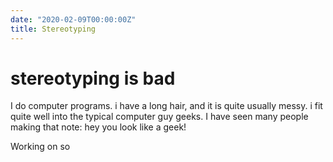 ```yaml
---
date: "2020-02-09T00:00:00Z"
title: Stereotyping
---
```


# stereotyping is bad

I do computer programs. i have a long hair, and it is quite usually messy. i fit quite well into the typical computer guy geeks. I have seen many people making that note: hey you look like a geek!

Working on so
